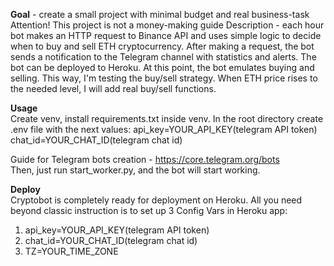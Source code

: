 **Goal** - create a small project with minimal budget and real business-task
Attention! This project is not a money-making guide
Description - each hour bot makes an HTTP request to Binance API and uses simple logic to decide when to buy and sell ETH cryptocurrency. After making a request, the bot sends a notification to the Telegram channel with statistics and alerts.
The bot can be deployed to Heroku.
At this point, the bot emulates buying and selling. This way, I'm testing the buy/sell strategy.
When ETH price rises to the needed level, I will add real buy/sell functions.


**Usage**  
Create venv, install requirements.txt inside venv. In the root directory create .env file with the next values:
api_key=YOUR_API_KEY(telegram API token)
chat_id=YOUR_CHAT_ID(telegram chat id)

Guide for Telegram bots creation - https://core.telegram.org/bots  
Then, just run start_worker.py, and the bot will start working.


**Deploy**  
Cryptobot is completely ready for deployment on Heroku. All you need beyond classic instruction is to set up 3 Config Vars in Heroku app:
1) api_key=YOUR_API_KEY(telegram API token)
2) chat_id=YOUR_CHAT_ID(telegram chat id)
3) TZ=YOUR_TIME_ZONE
